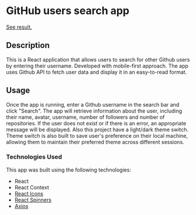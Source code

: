 # GitHub users search app

[See result.](https://tsybko22.github.io/gh-users-search/)

## Description

This is a React application that allows users to search for other Github users by entering their username. Developed with mobile-first approach. The app uses Github API to fetch user data and display it in an easy-to-read format.

## Usage

Once the app is running, enter a Github username in the search bar and click "Search". The app will retrieve information about the user, including their name, avatar, username, number of followers and number of repositories. If the user does not exist or if there is an error, an appropriate message will be displayed. Also this project have a light/dark theme switch. Theme switch is also built to save user's preference on their local machine, allowing them to maintain their preferred theme across different sessions.

### Technologies Used

This app was built using the following technologies:

- React
- React Context
- [React Icons](https://github.com/react-icons/react-icons)
- [React Spinners](https://github.com/davidhu2000/react-spinners)
- [Axios](https://github.com/axios/axios)
